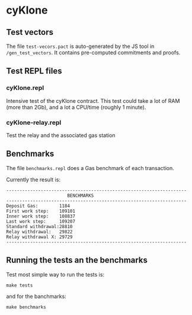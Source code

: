 # cyKlone



## Test vectors
The file `test-vecors.pact` is auto-generated by the JS tool in `/gen_test_vectors`. It contains pre-computed commitments and proofs.

## Test REPL files

### cyKlone.repl
Intensive test of the cyKlone contract. This test could take a lot of RAM (more than 2Gb), and a lot a CPU/time (roughly 1 minute).

### cyKlone-relay.repl
Test the relay and the associated gas station

## Benchmarks
The file `benchmarks.repl` does a Gas benchmark of each transaction.

Currently the result is:
```
--------------------------------------------------------------------
                       BENCHMARKS                                   
--------------------------------------------------------------------
Deposit Gas:        1184
First work step:    109101
Inner work step:    108837
Last work step:     109207
Standard withdrawal:28810
Relay withdrawal:   29822
Relay withdrawal X: 29729
--------------------------------------------------------------------

```

## Running the tests an the benchmarks
Test most simple way to run the tests is:

```shell
make tests
```

and for the banchmarks:

```shell
make benchmarks
```
